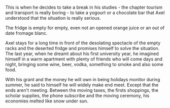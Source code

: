 This is when he decides to take a break in his studies - the chapter tourism and transport is really boring - to take a yogourt or a chocolate bar that Axel understood that the situation is really serious. 

The fridge is empty for empty, even not an opened  orange juice or an out of date fromage blanc.

Axel stays for a long time in front of the desolating spectacle of the empty racks and the deserted fridge and promises himself to solve the situation. The last year, when he dreamt about his first university year, he imagined himself in a warm apartment with plenty of friends who will come days and night, bringing some wine, beer, vodka, something to smoke and also some food.

With his grant and the money he will own in being holidays monitor during summer, he said to himself he will widely make end meet. Except that the ends aren't meeting. Between the moving taxes, the firsts shoppings, the scholar supplies, the phone subscribe and the moving ceremony, his economies melted like snow under sun. 
